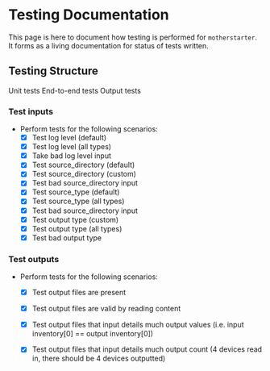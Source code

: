 # Testing Documentation

This page is here to document how testing is performed for `motherstarter`. It forms as a living documentation for status of tests written.

## Testing Structure

Unit tests
End-to-end tests
Output tests

### Test inputs

- Perform tests for the following scenarios:
    - [x] Test log level (default)
    - [x] Test log level (all types)
    - [x] Take bad log level input
    - [x] Test source_directory (default)
    - [x] Test source_directory (custom)
    - [x] Test bad source_directory input
    - [x] Test source_type (default)
    - [x] Test source_type (all types)
    - [x] Test bad source_directory input
    - [x] Test output type (custom)
    - [x] Test output type (all types)
    - [x] Test bad output type

### Test outputs
- Perform tests for the following scenarios:
    - [x] Test output files are present
    - [x] Test output files are valid by reading content
    - [x] Test output files that input details much output values (i.e. input inventory[0] == output inventory[0])
    - [x] Test output files that input details much output count (4 devices read in, there should be 4 devices outputted)

